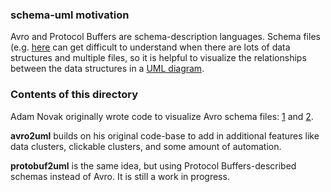 ### schema-uml motivation

Avro and Protocol Buffers are schema-description languages. Schema files (e.g. [here](https://en.wikipedia.org/wiki/Protocol_Buffers#Example) can get difficult to understand when there are lots of data structures and multiple files, so it is helpful to visualize the relationships between the data structures in a [UML diagram](https://en.wikipedia.org/wiki/Unified_Modeling_Language).

### Contents of this directory

Adam Novak originally wrote code to visualize Avro schema files: [1](https://github.com/ga4gh/schemas/pull/297) and [2](https://github.com/adamnovak/schemas/tree/autouml2/scripts).

**avro2uml** builds on his original code-base to add in additional features like data clusters, clickable clusters, and some amount of automation.

**protobuf2uml** is the same idea, but using Protocol Buffers-described schemas instead of Avro. It is still a work in progress.